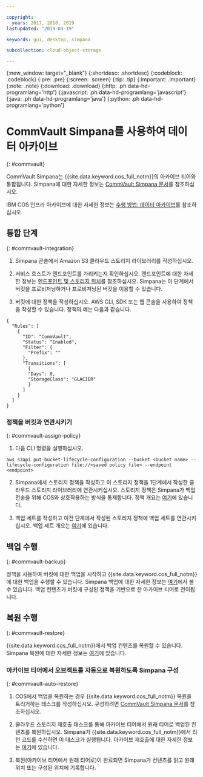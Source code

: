 ```yaml
---

copyright:
  years: 2017, 2018, 2019
lastupdated: "2019-03-19"

keywords: gui, desktop, simpana

subcollection: cloud-object-storage

---
```

{:new_window: target="_blank"}
{:shortdesc: .shortdesc}
{:codeblock: .codeblock}
{:pre: .pre}
{:screen: .screen}
{:tip: .tip}
{:important: .important}
{:note: .note}
{:download: .download} 
{:http: .ph data-hd-programlang='http'} 
{:javascript: .ph data-hd-programlang='javascript'} 
{:java: .ph data-hd-programlang='java'} 
{:python: .ph data-hd-programlang='python'}


# CommVault Simpana를 사용하여 데이터 아카이브
{: #commvault}

CommVault Simpana는 {{site.data.keyword.cos_full_notm}}의 아카이브 티어와 통합됩니다. Simpana에 대한 자세한 정보는 [CommVault Simpana 문서](https://documentation.commvault.com/commvault/)를 참조하십시오.

IBM COS 인프라 아카이브에 대한 자세한 정보는 [수행 방법: 데이터 아카이브](/docs/services/cloud-object-storage?topic=cloud-object-storage-archive)를 참조하십시오.

## 통합 단계
{: #commvault-integration}

1.	Simpana 콘솔에서 Amazon S3 클라우드 스토리지 라이브러리를 작성하십시오. 

2. 서비스 호스트가 엔드포인트를 가리키는지 확인하십시오. 엔드포인트에 대한 자세한 정보는 [엔드포인트 및 스토리지 위치](/docs/services/cloud-object-storage?topic=cloud-object-storage-endpoints#endpoints)를 참조하십시오. Simpana는 이 단계에서 버킷을 프로비저닝하거나 프로비저닝된 버킷을 이용할 수 있습니다. 

3.	버킷에 대한 정책을 작성하십시오. AWS CLI, SDK 또는 웹 콘솔을 사용하여 정책을 작성할 수 있습니다. 정책의 예는 다음과 같습니다.

```shell
{
  "Rules": [
    {
      "ID": "CommVault",
      "Status": "Enabled",
      "Filter": {
        "Prefix": ""
      },
      "Transitions": [
        {
        "Days": 0,
        "StorageClass": "GLACIER"
        }
      ]
    }
  ]
}
```

### 정책을 버킷과 연관시키기
{: #commvault-assign-policy}

1. 다음 CLI 명령을 실행하십시오.

```shell
aws s3api put-bucket-lifecycle-configuration --bucket <bucket name> --lifecycle-configuration file://<saved policy file> --endpoint <endpoint>
```

2.	Simpana에서 스토리지 정책을 작성하고 이 스토리지 정책을 1단계에서 작성한 클라우드 스토리지 라이브러리에 연관시키십시오. 스토리지 정책은 Simpana가 백업 전송을 위해 COS와 상호작용하는 방식을 통제합니다. 정책 개요는 [여기](https://documentation.commvault.com/commvault/v11/article?p=13804.htm)에 있습니다.

3.	백업 세트를 작성하고 이전 단계에서 작성된 스토리지 정책에 백업 세트를 연관시키십시오. 백업 세트 개요는 [여기](https://documentation.commvault.com/commvault/v11/article?p=11666.htm)에 있습니다.

## 백업 수행
{: #commvault-backup}

정책을 사용하여 버킷에 대한 백업을 시작하고 {{site.data.keyword.cos_full_notm}}에 대한 백업을 수행할 수 있습니다. Simpana 백업에 대한 자세한 정보는 [여기](https://documentation.commvault.com/commvault/v11/article?p=11677.htm)에서 볼 수 있습니다. 백업 컨텐츠가 버킷에 구성된 정책을 기반으로 한 아카이브 티어로 전이됩니다.

## 복원 수행
{: #commvault-restore}

{{site.data.keyword.cos_full_notm}}에서 백업 컨텐츠를 복원할 수 있습니다. Simpana 복원에 대한 자세한 정보는 [여기](https://documentation.commvault.com/commvault/v11/article?p=12867.htm)에 있습니다.

### 아카이브 티어에서 오브젝트를 자동으로 복원하도록 Simpana 구성
{: #commvault-auto-restore}

1. COS에서 백업을 복원하는 경우 {{site.data.keyword.cos_full_notm}} 복원을 트리거하는 태스크를 작성하십시오. 구성하려면 [CommVault Simpana 문서](https://medium.com/codait/analyzing-data-with-ibm-cloud-sql-query-bc53566a59f5?linkId=49971053)를 참조하십시오.

2. 클라우드 스토리지 재호출 태스크를 통해 아카이브 티어에서 원래 티어로 백업된 컨텐츠를 복원하십시오. Simpana가 {{site.data.keyword.cos_full_notm}}에서 리턴 코드를 수신하면 이 태스크가 실행됩니다. 아카이브 재호출에 대한 자세한 정보는 [여기](https://medium.com/codait/analyzing-data-with-ibm-cloud-sql-query-bc53566a59f5?linkId=49971053)에 있습니다.

3. 복원(아카이브 티어에서 원래 티어로)이 완료되면 Simpana가 컨텐츠를 읽고 원래 위치 또는 구성된 위치에 기록합니다.
